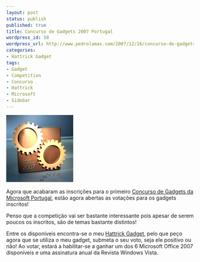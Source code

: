 ```yaml
---
layout: post
status: publish
published: true
title: Concurso de Gadgets 2007 Portugal
wordpress_id: 50
wordpress_url: http://www.pedrolamas.com/2007/12/16/concurso-de-gadgets-2007-portugal/
categories:
- Hattrick Gadget
tags:
- Gadget
- Competition
- Concurso
- Hattrick
- Microsoft
- Sidebar
---
```

[![Gadget Competition](/wp-content/uploads/2007/12/gadgetcompetition.jpg)](http://www.gadgetcompetition.com.pt "Gadget Competition")

Agora que acabaram as inscrições para o primeiro [Concurso de Gadgets da Microsoft Portugal](http://www.gadgetcompetition.com.pt/pt/pt/GadgetDetail.aspx?g=920887d5-0e41-4e09-97b7-36d85af1598d), estão agora abertas as votações para os gadgets inscritos!

Penso que a competição vai ser bastante interessante pois apesar de serem poucos os inscritos, são de temas bastante distintos!

Entre os disponíveis encontra-se o meu [Hattrick Gadget](/hattrick.aspx), pelo que peço agora que se utiliza o meu gadget, submeta o seu voto, seja ele positivo ou não! Ao votar, estará a habilitar-se a ganhar um dos 6 Microsoft Office 2007 disponíveis e uma assinatura anual da Revista Windows Vista.
